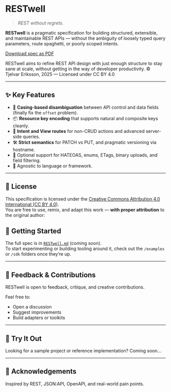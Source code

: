# RESTwell

> _REST without regrets._

**RESTwell** is a pragmatic specification for building structured, extensible, and maintainable REST APIs — without the ambiguity of loosely typed query parameters, route spaghetti, or poorly scoped intents.

[Download spec as PDF](./RESTwell.pdf)

RESTwell aims to refine REST API design with just enough structure to stay sane at scale, without getting in the way of developer productivity. © Tjelvar Eriksson, 2025 — Licensed under CC BY 4.0

---

## ✨ Key Features

- 🧠 **Casing-based disambiguation** between API control and data fields (finally fix the `offset` problem).
- 📦 **Resource key encoding** that supports natural and composite keys cleanly.
- 🚦 **Intent and View routes** for non-CRUD actions and advanced server-side queries.
- 🛠️ **Strict semantics** for PATCH vs PUT, and pragmatic versioning via hostname.
- 📎 Optional support for HATEOAS, enums, ETags, binary uploads, and field filtering.
- 🔧 Agnostic to language or framework.

---

## 📜 License

This specification is licensed under the [Creative Commons Attribution 4.0 International (CC BY 4.0)](https://creativecommons.org/licenses/by/4.0/).  
You are free to use, remix, and adapt this work — **with proper attribution** to the original author:

## 🚀 Getting Started

The full spec is in [`RESTwell.md`](./RESTwell.md) (coming soon).  
To start experimenting or building tooling around it, check out the `/examples` or `/sdk` folders once they’re up.

---

## 📣 Feedback & Contributions

RESTwell is open to feedback, critique, and creative contributions.

Feel free to:
- Open a discussion
- Suggest improvements
- Build adapters or toolkits

---

## 🧪 Try It Out

Looking for a sample project or reference implementation? Coming soon…

---

## 🙌 Acknowledgements

Inspired by REST, JSON:API, OpenAPI, and real-world pain points.


